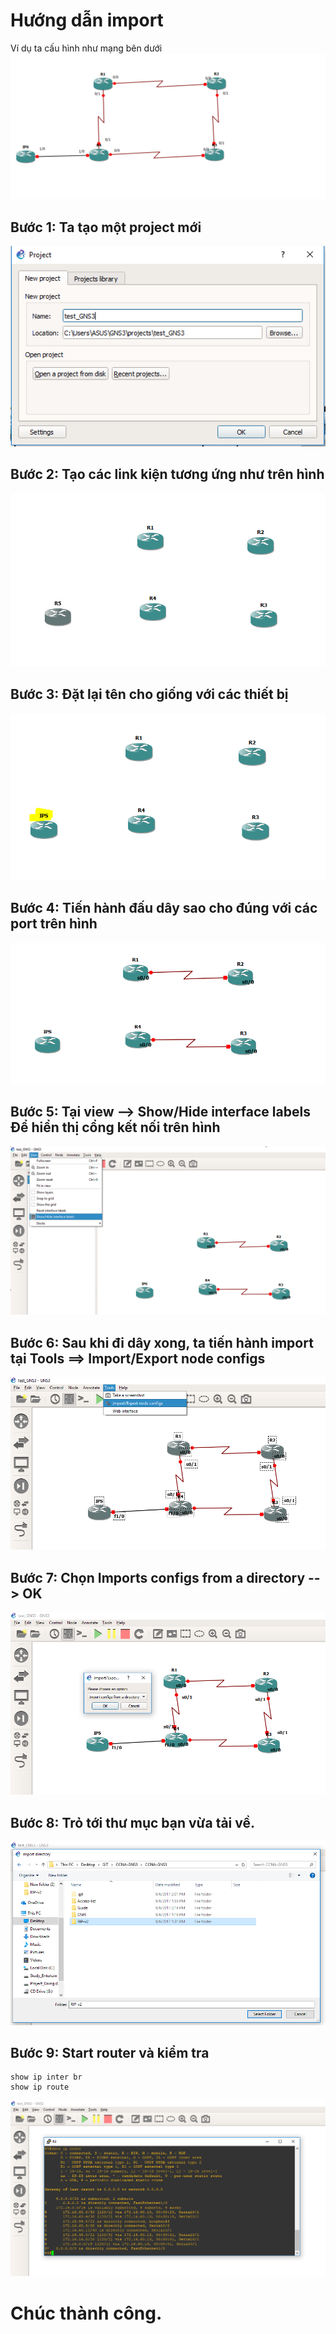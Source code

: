 # **Hướng dẫn import**

Ví dụ ta cấu hình như mạng bên dưới
![Settings Window](https://raw.githubusercontent.com/lemin2601/CCNA-GNS3/master/RIP-v2/screenshot.png)

## Bước 1: Ta tạo một project mới
![Settings Window](https://raw.githubusercontent.com/lemin2601/CCNA-GNS3/master/Guide/1.png)

## Bước 2: Tạo các link kiện tương ứng như trên hình
![Settings Window](https://raw.githubusercontent.com/lemin2601/CCNA-GNS3/master/Guide/2.png)

## Bước 3: Đặt lại tên cho giống với các thiết bị
![Settings Window](https://raw.githubusercontent.com/lemin2601/CCNA-GNS3/master/Guide/3.png)

## Bước 4: Tiến hành đấu dây sao cho đúng với các port trên hình
![Settings Window](https://raw.githubusercontent.com/lemin2601/CCNA-GNS3/master/Guide/4.png)

## Bước 5: Tại view --> Show/Hide interface labels Để hiển thị cổng kết nối trên hình
![Settings Window](https://raw.githubusercontent.com/lemin2601/CCNA-GNS3/master/Guide/5.png)

## Bước 6: Sau khi đi dây xong, ta tiến hành import tại Tools ==> Import/Export node configs
![Settings Window](https://raw.githubusercontent.com/lemin2601/CCNA-GNS3/master/Guide/6.png)

## Bước 7: Chọn Imports configs from a directory --> OK
![Settings Window](https://raw.githubusercontent.com/lemin2601/CCNA-GNS3/master/Guide/7.png)

## Bước 8: Trỏ tới thư mục bạn vừa tải về.
![Settings Window](https://raw.githubusercontent.com/lemin2601/CCNA-GNS3/master/Guide/8.png)

## Bước 9: Start router và kiểm tra
```
show ip inter br
show ip route
```
![Settings Window](https://raw.githubusercontent.com/lemin2601/CCNA-GNS3/master/Guide/9.png)

# Chúc thành công.